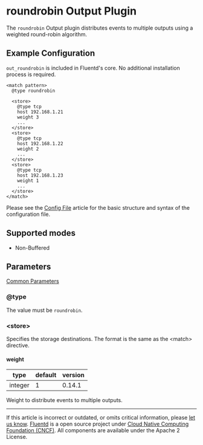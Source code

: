 # roundrobin Output Plugin

The `roundrobin` Output plugin distributes events to multiple outputs
using a weighted round-robin algorithm.


## Example Configuration

`out_roundrobin` is included in Fluentd's core. No additional
installation process is required.

``` {.CodeRay}
<match pattern>
  @type roundrobin

  <store>
    @type tcp
    host 192.168.1.21
    weight 3
    ...
  </store>
  <store>
    @type tcp
    host 192.168.1.22
    weight 2
    ...
  </store>
  <store>
    @type tcp
    host 192.168.1.23
    weight 1
    ...
  </store>
</match>
```

Please see the [Config File](/configuration/config-file.md) article for the basic
structure and syntax of the configuration file.


## Supported modes

-   Non-Buffered


## Parameters

[Common Parameters](/configuration/plugin-common-parameters.md)

### @type

The value must be `roundrobin`.


### &lt;store&gt;

Specifies the storage destinations. The format is the same as the
\<match\> directive.

#### weight

|	    type |    default |  version	|
|---------|---------|---------|
|	   integer | 1 | 0.14.1	|

Weight to distribute events to multiple outputs.


------------------------------------------------------------------------

If this article is incorrect or outdated, or omits critical information, please [let us know](https://github.com/fluent/fluentd-docs/issues?state=open).
[Fluentd](http://www.fluentd.org/) is a open source project under [Cloud Native Computing Foundation (CNCF)](https://cncf.io/). All components are available under the Apache 2 License.
